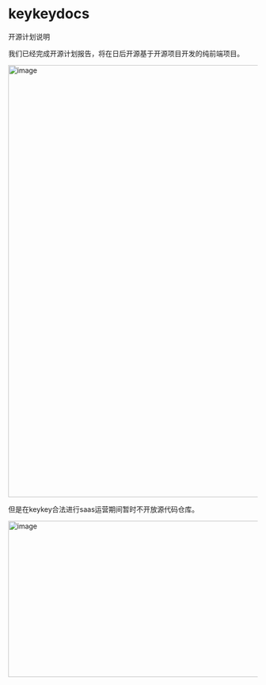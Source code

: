 # keykeydocs
开源计划说明

我们已经完成开源计划报告，将在日后开源基于开源项目开发的纯前端项目。

<img width="846" height="874" alt="image" src="https://github.com/user-attachments/assets/c9aee834-bac9-4803-a9f8-a99dc10c55ed" />


但是在keykey合法进行saas运营期间暂时不开放源代码仓库。

<img width="846" height="316" alt="image" src="https://github.com/user-attachments/assets/d13f4e7c-8cc2-4feb-bda1-5953dbba4843" />
